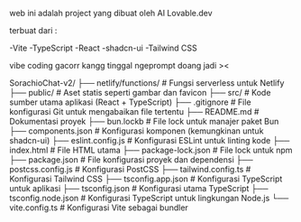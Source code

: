 web ini adalah project yang dibuat oleh AI Lovable.dev

terbuat dari :

-Vite
-TypeScript
-React
-shadcn-ui
-Tailwind CSS

vibe coding gacorr kangg tinggal ngeprompt doang jadi ><

SorachioChat-v2/
├── netlify/functions/      # Fungsi serverless untuk Netlify
├── public/                 # Aset statis seperti gambar dan favicon
├── src/                    # Kode sumber utama aplikasi (React + TypeScript)
├── .gitignore              # File konfigurasi Git untuk mengabaikan file tertentu
├── README.md               # Dokumentasi proyek
├── bun.lockb               # File lock untuk manajer paket Bun
├── components.json         # Konfigurasi komponen (kemungkinan untuk shadcn-ui)
├── eslint.config.js        # Konfigurasi ESLint untuk linting kode
├── index.html              # File HTML utama
├── package-lock.json       # File lock untuk npm
├── package.json            # File konfigurasi proyek dan dependensi
├── postcss.config.js       # Konfigurasi PostCSS
├── tailwind.config.ts      # Konfigurasi Tailwind CSS
├── tsconfig.app.json       # Konfigurasi TypeScript untuk aplikasi
├── tsconfig.json           # Konfigurasi utama TypeScript
├── tsconfig.node.json      # Konfigurasi TypeScript untuk lingkungan Node.js
└── vite.config.ts          # Konfigurasi Vite sebagai bundler
